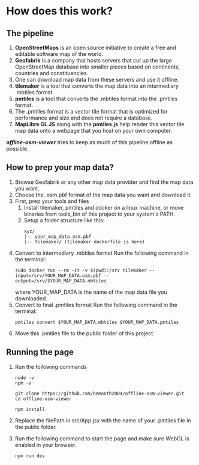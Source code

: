 # How does this work?

## The pipeline

1. **OpenStreetMaps** is an open source initiative to create a free and editable software map of the world.
2. **Geofabrik** is a company that hosts servers that cut up the large OpenStreetMap database into smaller pieces based on continents, countries and constituencies.
3. One can download map data from these servers and use it offline.
4. **tilemaker** is a tool that converts the map data into an intermediary .mbtiles format.
5. **pmtiles** is a tool that converts the .mbtiles format into the .pmtiles format.
6. The .pmtiles format is a vector tile format that is optimized for performance and size and does not require a database.
6. **MapLibre GL JS** along with the **pmtiles.js** help render this vector tile map data onto a webpage that you host on your own computer.


***offline-osm-viewer*** tries to keep as much of this pipeline offline as possible.

## How to prep your map data?

1. Browse Geofabrik or any other map data provider and find the map data you want.
2. Choose the .osm.pbf format of the map data you want and download it.
3. First, prep your tools and files
    1. Install tilemaker, pmtiles and docker on a linux machine, or move binaries from tools_bin of this project  to your system's PATH.
    2. Setup a folder structure like this:
        ```
        xyz/
        |-- your_map_data.osm.pbf
        |-- tilemaker/ (tilemaker dockerfile is here)
        ```
4. Convert to intermediary .mbtiles format
    Run the following command in the terminal:
    ```
    sudo docker run --rm -it -v $(pwd):/srv tilemaker --input=/srv/YOUR_MAP_DATA.osm.pbf --output=/srv/$YOUR_MAP_DATA.mbtiles
    ```
    where YOUR_MAP_DATA is the name of the map data file you downloaded.
5. Convert to final .pmtiles format
    Run the following command in the terminal:
    ```
    pmtiles convert $YOUR_MAP_DATA.mbtiles $YOUR_MAP_DATA.pmtiles
    ```
6. Move this .pmtiles file to the public folder of this project.


## Running the page
1. Run the following commands

    ```
    node -v
    npm -v

    git clone https://github.com/hemanth2004/offline-osm-viewer.git
    cd offline-osm-viewer

    npm install 
    ```

2. Replace the filePath in src/App.jsx with the name of your .pmtiles file in the public folder.

3. Run the following command to start the page and make sure WebGL is enabled in your browser.
    ```
    npm run dev
    ```





